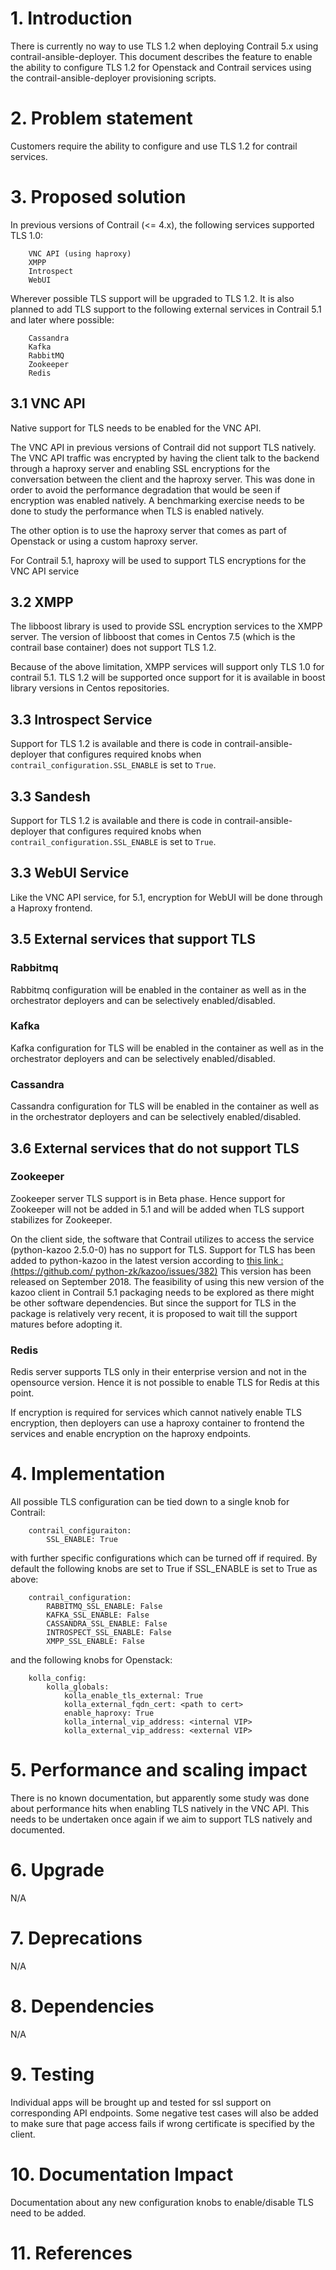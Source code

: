 # 1. Introduction

There is currently no way to use TLS 1.2 when deploying Contrail 5.x using 
contrail-ansible-deployer. This document describes the feature to enable the 
ability to configure TLS 1.2 for Openstack and Contrail services using the
contrail-ansible-deployer provisioning scripts.

# 2. Problem statement

Customers require the ability to configure and use TLS 1.2 for contrail services.

# 3. Proposed solution

In previous versions of Contrail (<= 4.x), the following services supported TLS 1.0:

		VNC API (using haproxy)
		XMPP
		Introspect
		WebUI
	
Wherever possible TLS support will be upgraded to TLS 1.2. It 
is also planned to add TLS support to the following external services in Contrail 5.1 and later where possible:
	
		Cassandra
		Kafka
		RabbitMQ
		Zookeeper
		Redis
	

## 3.1 VNC API
Native support for TLS needs to be enabled for the VNC API.

The VNC API in previous versions of Contrail did not support TLS natively. The
VNC API traffic was encrypted by having the client talk to the backend through 
a haproxy server and enabling SSL encryptions for the conversation between the 
client and the haproxy server. This was done in order to avoid the performance 
degradation that would be seen if encryption was enabled natively. A 
benchmarking exercise needs to be done to study the performance when TLS is 
enabled natively.

The other option is to use the haproxy server that comes as part of Openstack or using a custom haproxy server. 

For Contrail 5.1, haproxy will be used to support TLS encryptions for the VNC API service


## 3.2 XMPP
The libboost library is used to provide SSL encryption services to the XMPP server. The version of libboost that comes in Centos 7.5 (which is the contrail base container) does not support TLS 1.2. 

Because of the above limitation, XMPP services will support only TLS 1.0 for contrail 5.1. TLS 1.2 will be supported once support for it is available in boost library versions in Centos repositories.

## 3.3 Introspect Service
Support for TLS 1.2 is available and there is code in contrail-ansible-deployer 
that configures required knobs when `contrail_configuration.SSL_ENABLE` is 
set to `True`. 

## 3.3 Sandesh
Support for TLS 1.2 is available and there is code in contrail-ansible-deployer 
that configures required knobs when `contrail_configuration.SSL_ENABLE` is 
set to `True`. 

## 3.3 WebUI Service
Like the VNC API service, for 5.1, encryption for WebUI will be done through a Haproxy frontend.


## 3.5 External services that support TLS

### Rabbitmq
Rabbitmq configuration will be enabled in the container as well as in the orchestrator deployers and can be selectively enabled/disabled.

### Kafka
Kafka configuration for TLS will be enabled in the container as well as in the orchestrator deployers and can be selectively enabled/disabled.

### Cassandra
Cassandra configuration for TLS will be enabled in the container as well as in the orchestrator deployers and can be selectively enabled/disabled.

## 3.6 External services that do not support TLS 

### Zookeeper
Zookeeper server TLS support is in Beta phase. Hence support for Zookeeper will not be added in 5.1 and will be added when TLS support stabilizes for Zookeeper.

On the client side, the software that Contrail utilizes to access the service (python-kazoo 2.5.0-0) 
has no support for TLS. Support for TLS has been added to python-kazoo in the 
latest version according to [this link : (https://github.com/
python-zk/kazoo/issues/382)](https://github.com/python-zk/kazoo/issues/382) 
This version has been released on September 2018. The feasibility of using 
this new version of the kazoo client in Contrail 5.1 packaging needs to be 
explored as there might be other software dependencies. But since the support 
for TLS in the package is relatively very recent, it is proposed to wait till 
the support matures before adopting it.

### Redis
Redis server supports TLS only in their enterprise version and not in the opensource version. Hence it is not possible to enable TLS for Redis at this point.

If encryption is required for services which cannot natively enable TLS encryption, then deployers can use a haproxy container to frontend the services and enable encryption on the haproxy endpoints.


# 4. Implementation

All possible TLS configuration can be tied down to a single knob for Contrail:

		contrail_configuraiton:
			SSL_ENABLE: True
			
with further specific configurations which can be turned off if required. By default the following knobs are set to True if SSL_ENABLE is set to True as above:

		contrail_configuration:
			RABBITMQ_SSL_ENABLE: False
			KAFKA_SSL_ENABLE: False
			CASSANDRA_SSL_ENABLE: False
			INTROSPECT_SSL_ENABLE: False
			XMPP_SSL_ENABLE: False
		
and the following knobs for Openstack:
		
		kolla_config:
			kolla_globals:
				kolla_enable_tls_external: True
				kolla_external_fqdn_cert: <path to cert>
				enable_haproxy: True
				kolla_internal_vip_address: <internal VIP>
				kolla_external_vip_address: <external VIP>

# 5. Performance and scaling impact
There is no known documentation, but apparently some study was done about 
performance hits when enabling TLS natively in the VNC API. This needs to 
be undertaken once again if we aim to support TLS natively and documented.

# 6. Upgrade

N/A

# 7. Deprecations

N/A

# 8. Dependencies

N/A

# 9. Testing

Individual apps will be brought up and tested for ssl support on 
corresponding API endpoints. Some negative test cases will also be 
added to make sure that page access fails if wrong certificate is 
specified by the client.


# 10. Documentation Impact

Documentation about any new configuration knobs to enable/disable 
TLS need to be added.

# 11. References
